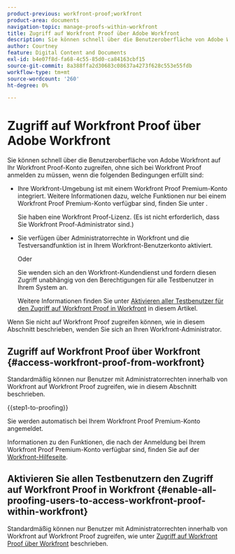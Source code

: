 ```yaml
---
product-previous: workfront-proof;workfront
product-area: documents
navigation-topic: manage-proofs-within-workfront
title: Zugriff auf Workfront Proof über Adobe Workfront
description: Sie können schnell über die Benutzeroberfläche von Adobe Workfront auf Ihr Workfront Proof-Konto zugreifen, ohne sich bei Workfront Proof anzumelden.
author: Courtney
feature: Digital Content and Documents
exl-id: b4e07f8d-fa68-4c55-85d0-ca84163cbf15
source-git-commit: 8a388ffa2d30683c08637a4273f628c553e55fdb
workflow-type: tm+mt
source-wordcount: '260'
ht-degree: 0%

---
```


# Zugriff auf Workfront Proof über Adobe Workfront

Sie können schnell über die Benutzeroberfläche von Adobe Workfront auf Ihr Workfront Proof-Konto zugreifen, ohne sich bei Workfront Proof anmelden zu müssen, wenn die folgenden Bedingungen erfüllt sind:

* Ihre Workfront-Umgebung ist mit einem Workfront Proof Premium-Konto integriert. Weitere Informationen dazu, welche Funktionen nur bei einem Workfront Proof Premium-Konto verfügbar sind, finden Sie unter .

  Sie haben eine Workfront Proof-Lizenz. (Es ist nicht erforderlich, dass Sie Workfront Proof-Administrator sind.)

* Sie verfügen über Administratorrechte in Workfront und die Testversandfunktion ist in Ihrem Workfront-Benutzerkonto aktiviert.

  Oder

  Sie wenden sich an den Workfront-Kundendienst und fordern diesen Zugriff unabhängig von den Berechtigungen für alle Testbenutzer in Ihrem System an.

  Weitere Informationen finden Sie unter [Aktivieren aller Testbenutzer für den Zugriff auf Workfront Proof in Workfront](#enable-all-proofing-users-to-access-workfront-proof-within-workfront) in diesem Artikel.

Wenn Sie nicht auf Workfront Proof zugreifen können, wie in diesem Abschnitt beschrieben, wenden Sie sich an Ihren Workfront-Administrator.

## Zugriff auf Workfront Proof über Workfront {#access-workfront-proof-from-workfront}

Standardmäßig können nur Benutzer mit Administratorrechten innerhalb von Workfront auf Workfront Proof zugreifen, wie in diesem Abschnitt beschrieben.

{{step1-to-proofing}}

Sie werden automatisch bei Ihrem Workfront Proof Premium-Konto angemeldet.

Informationen zu den Funktionen, die nach der Anmeldung bei Ihrem Workfront Proof Premium-Konto verfügbar sind, finden Sie auf der [Workfront-Hilfeseite](https://support.workfront.com).

## Aktivieren Sie allen Testbenutzern den Zugriff auf Workfront Proof in Workfront {#enable-all-proofing-users-to-access-workfront-proof-within-workfront}

Standardmäßig können nur Benutzer mit Administratorrechten innerhalb von Workfront auf Workfront Proof zugreifen, wie unter [Zugriff auf Workfront Proof über Workfront](#access-workfront-proof-from-workfront) beschrieben.
